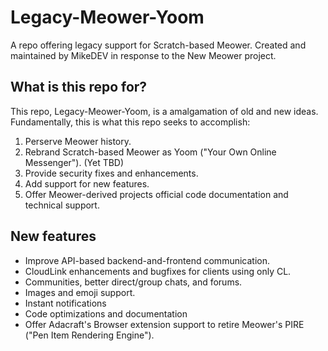 # Legacy-Meower-Yoom
A repo offering legacy support for Scratch-based Meower. Created and maintained by MikeDEV in response to the New Meower project.

## What is this repo for?
This repo, Legacy-Meower-Yoom, is a amalgamation of old and new ideas. Fundamentally, this is what this repo seeks to accomplish:
1. Perserve Meower history.
2. Rebrand Scratch-based Meower as Yoom ("Your Own Online Messenger"). (Yet TBD)
3. Provide security fixes and enhancements.
4. Add support for new features.
5. Offer Meower-derived projects official code documentation and technical support.

## New features
* Improve API-based backend-and-frontend communication.
* CloudLink enhancements and bugfixes for clients using only CL.
* Communities, better direct/group chats, and forums.
* Images and emoji support.
* Instant notifications
* Code optimizations and documentation
* Offer Adacraft's Browser extension support to retire Meower's PIRE ("Pen Item Rendering Engine").
